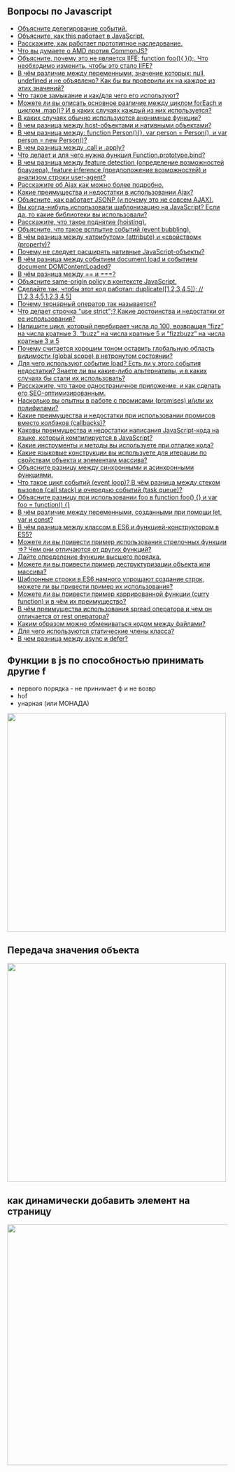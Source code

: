 ## Вопросы по Javascript

- [Объясните делегирование событий.](1.md)
- [Объясните, как this работает в JavaScript.](2.md)
- [Расскажите, как работает прототипное наследование.](3.md)
- [Что вы думаете о AMD против CommonJS?](4.md)
- [Объясните, почему это не является IIFE: function foo(){ }();. Что необходимо изменить, чтобы это стало IIFE?](5.md)
- [В чём различие между переменными, значение которых: null, undefined и не объявлено? Как бы вы проверили их на каждое из этих значений?](6.md)
- [Что такое замыкание и как/для чего его используют?](7.md)
- [Можете ли вы описать основное различие между циклом forEach и циклом .map()? И в каких случаях каждый из них используется?](8.md)
- [В каких случаях обычно используются анонимные функции?](9.md)
- [В чем разница между host-объектами и нативными объектами?](10.md)
- [В чем разница между: function Person(){}, var person = Person(), и var person = new Person()?](11.md)
- [В чем разница между .call и .apply?](12.md)
- [Что делает и для чего нужна функция Function.prototype.bind?](13.md)
- [В чем разница между feature detection (определение возможностей браузера), feature inference (предположение возможностей) и анализом строки user-agent?](14.md)
- [Расскажите об Ajax как можно более подробно.](15.md)
- [Какие преимущества и недостатки в использовании Ajax?](16.md)
- [Объясните, как работает JSONP (и почему это не совсем AJAX).](17.md)
- [Вы когда-нибудь использовали шаблонизацию на JavaScript? Если да, то какие библиотеки вы использовали?](18.md)
- [Расскажите, что такое поднятие (hoisting).](19.md)
- [Объясните, что такое всплытие событий (event bubbling).](20.md)
- [В чём разница между «атрибутом» (attribute) и «свойством« (property)?](21.md)
- [Почему не следует расширять нативные JavaScript-объекты?](22.md)
- [В чём разница между событием document load и событием document DOMContentLoaded?](23.md)
- [В чём разница между == и ===?](24.md)
- [Объясните same-origin policy в контексте JavaScript.](25.md)
- [Сделайте так, чтобы этот код работал: duplicate([1,2,3,4,5]); // [1,2,3,4,5,1,2,3,4,5]](26.md)
- [Почему тернарный оператор так называется?](27.md)
- [Что делает строчка "use strict";? Какие достоинства и недостатки от ее использования?](28.md)
- [Напишите цикл, который перебирает числа до 100, возвращая “fizz” на числа кратные 3, “buzz” на числа кратные 5 и “fizzbuzz” на числа кратные 3 и 5](29.md)
- [Почему считается хорошим тоном оставить глобальную область видимости (global scope) в нетронутом состоянии?](30.md)
- [Для чего используют событие load? Есть ли у этого события недостатки? Знаете ли вы какие-либо альтернативы, и в каких случаях бы стали их использовать?](31.md)
- [Расскажите, что такое одностраничное приложение, и как сделать его SEO-оптимизированным.](32.md)
- [Насколько вы опытны в работе с промисами (promises) и/или их полифилами?](33.md)
- [Какие преимущества и недостатки при использовании промисов вместо колбэков (callbacks)?](34.md)
- [Каковы преимущества и недостатки написания JavaScript-кода на языке, который компилируется в JavaScript?](35.md)
- [Какие инструменты и методы вы используете при отладке кода?](36.md)
- [Какие языковые конструкции вы используете для итерации по свойствам объекта и элементам массива?](37.md)
- [Объясните разницу между синхронными и асинхронными функциями.](38.md)
- [Что такое цикл событий (event loop)? В чём разница между стеком вызовов (call stack) и очередью событий (task queue)?](39.md)
- [Объясните разницу при использовании foo в function foo() {} и var foo = function() {}](40.md)
- [В чём различие между переменными, созданными при помощи let, var и const?](41.md)
- [В чём разница между классом в ES6 и функцией-конструктором в ES5?](42.md)
- [Можете ли вы привести пример использования стрелочных функции =>? Чем они отличаются от других функций?](43.md)
- [Дайте определение функции высшего порядка.](44.md)
- [Можете ли вы привести пример деструктуризации объекта или массива?](45.md)
- [Шаблонные строки в ES6 намного упрощают создание строк, можете ли вы привести пример их использования?](46.md)
- [Можете ли вы привести пример каррированной функции (curry function) и в чём их преимущество?](47.md)
- [В чём преимущества использования spread оператора и чем он отличается от rest оператора?](48.md)
- [Каким образом можно обмениваться кодом между файлами?](49.md)
- [Для чего используются статические члены класса?](50.md)
- [В чем разница между async и defer?](51.md)

## Функции в js по способностью принимать другие f

- первого порядка - не принимает ф и не возвр
- hof  
- унарная (или МОНАДА)

<img src="https://github.com/AntonGitCode/FEFAQ/assets/117078390/3e8cb0ad-0fe5-4239-9ace-d538e6006f24" width=500>  

## Передача значения объекта  
  
<img src="https://github.com/AntonGitCode/FEFAQ/assets/117078390/53db0b1d-53cd-4fb4-82f3-d1258b8e28f6" width=500>  
  
## как динамически добавить элемент на страницу  
  
<img src="https://github.com/AntonGitCode/FEFAQ/assets/117078390/9b491ec0-f029-4767-9252-4e3cd6d72b3b" width=550>

  

